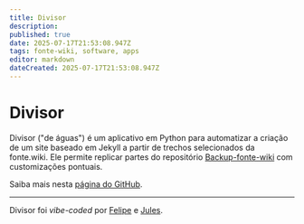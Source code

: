 ```yaml
---
title: Divisor
description: 
published: true
date: 2025-07-17T21:53:08.947Z
tags: fonte-wiki, software, apps
editor: markdown
dateCreated: 2025-07-17T21:53:08.947Z
---
```


# Divisor

Divisor ("de águas") é um aplicativo em Python para automatizar a criação de um site baseado em Jekyll a partir de trechos selecionados da fonte.wiki. Ele permite replicar partes do repositório [Backup-fonte-wiki](https://github.com/fonte-wiki/Backup-fonte-wiki) com customizações pontuais.

Saiba mais nesta [página do GitHub](https://github.com/fonte-wiki/divisor).

---

Divisor foi _vibe-coded_ por [Felipe](/pessoas/felipe-fonseca) e [Jules](https://jules.google.com/).
